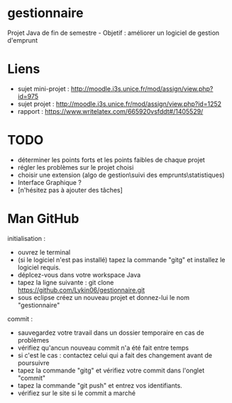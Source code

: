 gestionnaire
============

Projet Java de fin de semestre - Objetif : améliorer un logiciel de gestion d'emprunt


Liens
======
- sujet mini-projet : http://moodle.i3s.unice.fr/mod/assign/view.php?id=975
- sujet projet : http://moodle.i3s.unice.fr/mod/assign/view.php?id=1252
- rapport : https://www.writelatex.com/665920vsfddt#/1405529/


TODO
====
-  déterminer les points forts et les points faibles de chaque projet
-  régler les problèmes sur le projet choisi
-  choisir une extension (algo de gestion\suivi des emprunts\statistiques)
-  Interface Graphique ?
-  [n'hésitez pas à ajouter des tâches]


Man GitHub
==========

initialisation :
-  ouvrez le terminal
-  (si le logiciel n'est pas installé) tapez la commande "gitg" et installez le logiciel requis.
-  déplcez-vous dans votre workspace Java
-  tapez la ligne suivante : git clone https://github.com/Lykin06/gestionnaire.git
-  sous eclipse créez un nouveau projet et donnez-lui le nom "gestionnaire"


commit :
-  sauvegardez votre travail dans un dossier temporaire en cas de problèmes
-  vérifiez qu'ancun nouveau commit n'a été fait entre temps
-  si c'est le cas : contactez celui qui a fait des changement avant de poursuivre
-  tapez la commande "gitg" et vérifiez votre commit dans l'onglet "commit"
-  tapez la commande "git push" et entrez vos identifiants.
-  vérifiez sur le site si le commit a marché


